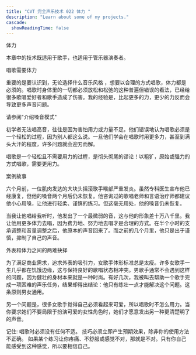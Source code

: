 ```yaml
---
title: "CVT 完全声乐技术 022 体力 "
description: "Learn about some of my projects."
cascade:
  showReadingTime: false
---
```

体力

本章中的技术既适用于歌手，也适用于管乐器演奏者。

唱歌需要体力

重要的是要认识到，无论选择什么音乐风格 ，想要以合理的方式唱歌，体力都是必须的。唱歌时身体里的一切都必须放松和松弛的这种普遍但错误的看法，已经给很多歌唱爱好者和歌手造成了伤害。我的经验是，比起更多的力，更少的力反而会导致更多声音问题。


请参阅"介绍嗓音模式"


初学者无法唱高音，往往是因为害怕用力或力量不足。他们错误地认为唱歌必须是一个轻松的过程，因为别人都这么说。一旦他们学会在唱歌时用更多力，甚至到满头大汗的程度，许多问题就会迎刃而解。

唱歌是一个轻松且不需要用力的过程，是彻头彻尾的谬论！以粗犷，原始或强力的方式唱歌，需要更用力。

案例故事

六个月前，一位肌肉发达的大块头摇滚歌手喉部严重发炎。虽然专科医生宣布他已经康复，但他的嗓音两个月后仍未恢复。他咨询过的歌唱老师和言语治疗师都建议他小心用嗓，让他进行轻柔、谨慎的练习。但这毫无用处，他的嗓音仍未恢复。

当我让他唱给我听时，他发出了一个最微弱的音，这与他的形象差十万八千里。我让他用更多体力去唱，因为费力地、努力地去唱才是合理的方式。在半个小时的支承调整和音量调整之后，他原本的声音回来了。而之前的几个月里，他只是出于谨慎，抑制了自己的声音。

外表和体力之间的两难抉择

为了满足商业需求，追求外表的吸引力，女歌手体形标准总是太瘦。许多女歌手一生几乎都在饥饿边缘，这与保持良好的歌唱状态相冲突。男歌手通常不会遇到这样的问题，因为健壮的身材本来就是一种时尚。有好几次，我被叫去帮助一个歌手完成一项困难的声乐任务，结果却得出结论：他只有练壮一点才能解决这个问题。这条原则男女通用。

另一个问题是，很多女歌手觉得自己必须看起来可爱，所以唱歌时不怎么用力。当你要求她们不要局限于扮演可爱的女性角色时，她们才愿意发出另一种更清楚明了的声音。

记住:
唱歌时必须没有任何不适。
技巧必须立即产生预期效果，除非你的使用方法不正确。
如果某个练习让你疼痛、不舒服或感觉不对，那就是不对。只有你自己能感受到这种感觉，所以要相信自己。